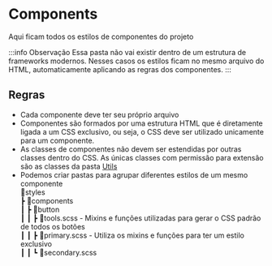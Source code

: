 # Components
Aqui ficam todos os estilos de componentes do projeto

:::info Observação
Essa pasta não vai existir dentro de um estrutura de frameworks modernos. Nesses casos os estilos ficam no mesmo arquivo do HTML, automaticamente aplicando as regras dos componentes.
:::

## Regras
- Cada componente deve ter seu próprio arquivo
- Componentes são formados por uma estrutura HTML que é diretamente ligada a um CSS exclusivo, ou seja, o CSS deve ser utilizado unicamente para um componente.
- As classes de componentes não devem ser estendidas por outras classes dentro do CSS. As únicas classes com permissão para extensão são as classes da pasta [Utils](utils.md)
- Podemos criar pastas para agrupar diferentes estilos de um mesmo componente\
	📂styles\
	┣ 📂components\
	┃ ┣ 📂button\
	┃ ┃ ┣ 📜tools.scss - Mixins e funções utilizadas para gerar o CSS padrão de todos os botões\
	┃ ┃ ┣ 📜primary.scss - Utiliza os mixins e funções para ter um estilo exclusivo\
	┃ ┃ ┗ 📜secondary.scss
